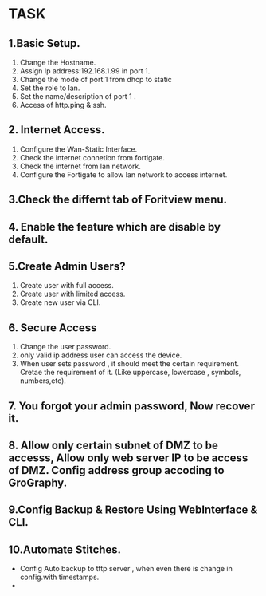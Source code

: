 # TASK
## 1.Basic Setup.
  1) Change the Hostname.
  2) Assign Ip address:192.168.1.99 in port 1.
  3) Change the mode of port 1 from dhcp to static
  4) Set the role to lan.
  5) Set the name/description of port 1 .
  6) Access of http.ping & ssh.

## 2. Internet Access.
  1) Configure the Wan-Static Interface.
  2) Check the internet connetion from fortigate.
  3) Check the internet from lan network.
  4) Configure the Fortigate to allow lan network to access internet.
     
## 3.Check the differnt tab of Foritview menu.

## 4. Enable the feature which are disable by default.

## 5.Create Admin Users?  
  1) Create user with full access.
  2) Create user with limited access.
  3) Create new user via CLI.

## 6. Secure Access
  1) Change the user password.
  2) only valid ip address  user can access the device.
  3) When user sets password , it should meet the certain requirement. Cretae the requirement of it. (Like uppercase, lowercase , symbols, numbers,etc).

## 7. You forgot your admin password, Now recover it.

## 8. Allow only certain subnet of DMZ to be accesss, Allow only web server IP to be access of DMZ. Config address group accoding to GroGraphy.

## 9.Config Backup & Restore Using WebInterface & CLI.

## 10.Automate Stitches.
- Config Auto backup to tftp server , when even there is change in config.with timestamps.
- 


